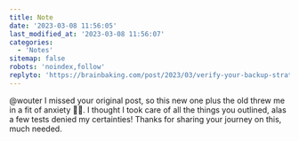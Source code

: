 ```yaml
---
title: Note
date: '2023-03-08 11:56:05'
last_modified_at: '2023-03-08 11:56:07'
categories: 
  - 'Notes'
sitemap: false
robots: 'noindex,follow'
replyto: 'https://brainbaking.com/post/2023/03/verify-your-backup-strategy/'
---
```

@wouter I missed your original post, so this new one plus the old threw me in a fit of anxiety 😵‍💫. I thought I took care of all the things you outlined, alas a few tests denied my certainties! Thanks for sharing your journey on this, much needed.